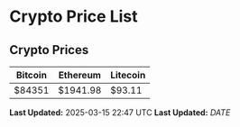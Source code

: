 # Crypto Price List

## Crypto Prices
| Bitcoin | Ethereum | Litecoin |
| ------- | -------- | -------- |
| $84351 | $1941.98 | $93.11 |
**Last Updated:** 2025-03-15 22:47 UTC
**Last Updated:** $DATE$
